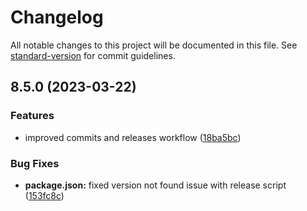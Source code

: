 # Changelog

All notable changes to this project will be documented in this file. See [standard-version](https://github.com/conventional-changelog/standard-version) for commit guidelines.

## 8.5.0 (2023-03-22)

### Features

- improved commits and releases workflow ([18ba5bc](https://github.com/TechGenius7777/coffee/commit/18ba5bc5a48d3d67c539ea808fc4b3126df2c73c))

### Bug Fixes

- **package.json:** fixed version not found issue with release script ([153fc8c](https://github.com/TechGenius7777/coffee/commit/153fc8c656beb2251ea441c37767387ac7c5e375))
